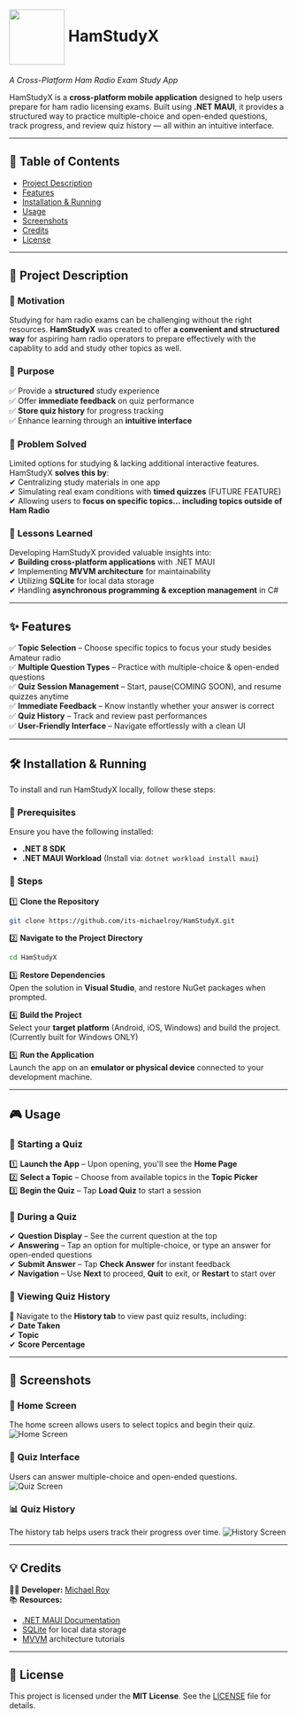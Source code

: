 ﻿<h1>
  <img src="Resources/Images/HamStudyX.jpg" width="100" align="center">
  HamStudyX
</h1>  


*A Cross-Platform Ham Radio Exam Study App*

HamStudyX is a **cross-platform mobile application** designed to help users prepare for ham radio licensing exams. Built using **.NET MAUI**, it provides a structured way to practice multiple-choice and open-ended questions, track progress, and review quiz history — all within an intuitive interface.

---

## 📌 **Table of Contents**
- [Project Description](#project-description)
- [Features](#features)
- [Installation & Running](#installation-&-running)
- [Usage](#usage)
- [Screenshots](#screenshots)
- [Credits](#credits)
- [License](#license)

---

## <h2 id="project-description">📖 Project Description</h2>
### 🎯 **Motivation**
Studying for ham radio exams can be challenging without the right resources. **HamStudyX** was created to offer **a convenient and structured way** for aspiring ham radio operators to prepare effectively with the capablity to add and study other topics as well. 

### 🎯 **Purpose** 
✅ Provide a **structured** study experience  
✅ Offer **immediate feedback** on quiz performance  
✅ **Store quiz history** for progress tracking  
✅ Enhance learning through an **intuitive interface**  

### 🎯 **Problem Solved**
Limited options for studying & lacking additional interactive features.  
HamStudyX **solves this by**:  
✔ Centralizing study materials in one app  
✔ Simulating real exam conditions with **timed quizzes** (FUTURE FEATURE)  
✔ Allowing users to **focus on specific topics... including topics outside of Ham Radio**  

### 🎯 **Lessons Learned**
Developing HamStudyX provided valuable insights into:  
✔ **Building cross-platform applications** with .NET MAUI  
✔ Implementing **MVVM architecture** for maintainability  
✔ Utilizing **SQLite** for local data storage  
✔ Handling **asynchronous programming & exception management** in C#  

---

## <h2 id="features">✨ Features</h2>
✅ **Topic Selection** – Choose specific topics to focus your study besides Amateur radio  
✅ **Multiple Question Types** – Practice with multiple-choice & open-ended questions  
✅ **Quiz Session Management** – Start, pause(COMING SOON), and resume quizzes anytime  
✅ **Immediate Feedback** – Know instantly whether your answer is correct  
✅ **Quiz History** – Track and review past performances  
✅ **User-Friendly Interface** – Navigate effortlessly with a clean UI  

---

<h2 id="installation-&-running">🛠 Installation & Running</h2>
To install and run HamStudyX locally, follow these steps:

### **🔹 Prerequisites**
Ensure you have the following installed:  
- **.NET 8 SDK**  
- **.NET MAUI Workload** (Install via: `dotnet workload install maui`)  

### **🔹 Steps**
1️⃣ **Clone the Repository**  
```bash
git clone https://github.com/its-michaelroy/HamStudyX.git
```

2️⃣ **Navigate to the Project Directory**  
```bash
cd HamStudyX
```

3️⃣ **Restore Dependencies**  
Open the solution in **Visual Studio**, and restore NuGet packages when prompted.

4️⃣ **Build the Project**  
Select your **target platform** (Android, iOS, Windows) and build the project. (Currently built for Windows ONLY)

5️⃣ **Run the Application**  
Launch the app on an **emulator or physical device** connected to your development machine.  

---

## <h2 id="usage">🎮 Usage</h2>
### **🔹 Starting a Quiz**
1️⃣ **Launch the App** – Upon opening, you'll see the **Home Page**  
2️⃣ **Select a Topic** – Choose from available topics in the **Topic Picker**  
3️⃣ **Begin the Quiz** – Tap **Load Quiz** to start a session  

### **🔹 During a Quiz**
✔ **Question Display** – See the current question at the top  
✔ **Answering** – Tap an option for multiple-choice, or type an answer for open-ended questions  
✔ **Submit Answer** – Tap **Check Answer** for instant feedback  
✔ **Navigation** – Use **Next** to proceed, **Quit** to exit, or **Restart** to start over  

### **🔹 Viewing Quiz History**
📂 Navigate to the **History tab** to view past quiz results, including:  
✔ **Date Taken**  
✔ **Topic**  
✔ **Score Percentage**  

---

## <h2 id="screenshots">📸 Screenshots</h2>
### 📍 Home Screen
The home screen allows users to select topics and begin their quiz.
![Home Screen](Resources/Images/home.png)

### 🎯 Quiz Interface
Users can answer multiple-choice and open-ended questions.
![Quiz Screen](Resources/Images/quiz.png)

### 📊 Quiz History
The history tab helps users track their progress over time.
![History Screen](Resources/Images/history.png)

---

## <h2 id="credits">💡 Credits</h2>
👨‍💻 **Developer:** [Michael Roy](https://github.com/its-michaelroy)  
📚 **Resources:**  
- [.NET MAUI Documentation](https://learn.microsoft.com/en-us/dotnet/maui/)  
- [SQLite](https://www.sqlite.org/index.html) for local data storage  
- [MVVM](https://learn.microsoft.com/en-us/dotnet/maui/xaml/fundamentals/mvvm?view=net-maui-9.0) architecture tutorials  

---

## <h2 id="license">📜 License</h2>
This project is licensed under the **MIT License**. See the [LICENSE](LICENSE) file for details.
